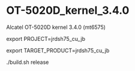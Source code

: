 OT-5020D_kernel_3.4.0
=====================

Alcatel OT-5020D kernel 3.4.0 (mt6575)

export PROJECT=jrdsh75_cu_jb

export TARGET_PRODUCT=jrdsh75_cu_jb

./build.sh release
